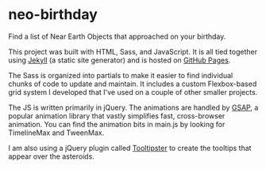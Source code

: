 # neo-birthday
Find a list of Near Earth Objects that approached on your birthday.

This project was built with HTML, Sass, and JavaScript. It is all tied together using [Jekyll](https://jekyllrb.com/) (a static site generator) and is hosted on [GitHub Pages](https://pages.github.com/).

The Sass is organized into partials to make it easier to find individual chunks of code to update and maintain. It includes a custom Flexbox-based grid system I developed that I've used on a couple of other smaller projects.

The JS is written primarily in jQuery. The animations are handled by [GSAP](https://greensock.com/), a popular animation library that vastly simplifies fast, cross-browser animation. You can find the animation bits in main.js by looking for TimelineMax and TweenMax.

I am also using a jQuery plugin called [Tooltipster](http://iamceege.github.io/tooltipster/) to create the tooltips that appear over the asteroids.